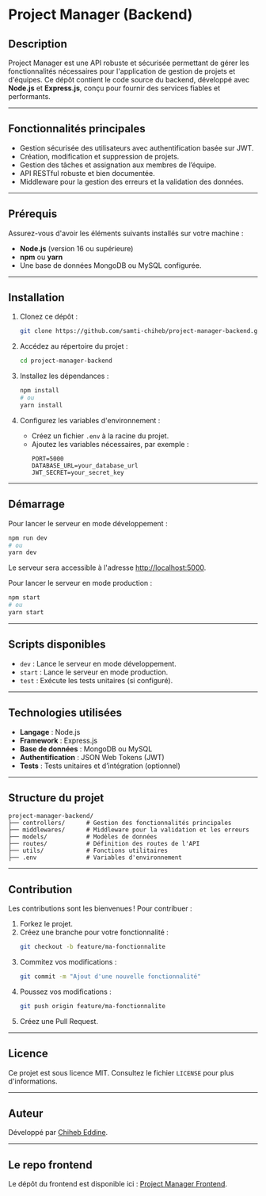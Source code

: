 # Project Manager (Backend)

## Description
Project Manager est une API robuste et sécurisée permettant de gérer les fonctionnalités nécessaires pour l'application de gestion de projets et d'équipes. Ce dépôt contient le code source du backend, développé avec **Node.js** et **Express.js**, conçu pour fournir des services fiables et performants.

---

## Fonctionnalités principales
- Gestion sécurisée des utilisateurs avec authentification basée sur JWT.
- Création, modification et suppression de projets.
- Gestion des tâches et assignation aux membres de l’équipe.
- API RESTful robuste et bien documentée.
- Middleware pour la gestion des erreurs et la validation des données.

---

## Prérequis
Assurez-vous d'avoir les éléments suivants installés sur votre machine :
- **Node.js** (version 16 ou supérieure)
- **npm** ou **yarn**
- Une base de données MongoDB ou MySQL configurée.

---

## Installation
1. Clonez ce dépôt :
   ```bash
   git clone https://github.com/samti-chiheb/project-manager-backend.git
   ```

2. Accédez au répertoire du projet :
   ```bash
   cd project-manager-backend
   ```

3. Installez les dépendances :
   ```bash
   npm install
   # ou
   yarn install
   ```

4. Configurez les variables d'environnement :
   - Créez un fichier `.env` à la racine du projet.
   - Ajoutez les variables nécessaires, par exemple :
     ```env
     PORT=5000
     DATABASE_URL=your_database_url
     JWT_SECRET=your_secret_key
     ```

---

## Démarrage
Pour lancer le serveur en mode développement :
```bash
npm run dev
# ou
yarn dev
```
Le serveur sera accessible à l'adresse [http://localhost:5000](http://localhost:5000).

Pour lancer le serveur en mode production :
```bash
npm start
# ou
yarn start
```

---

## Scripts disponibles
- `dev` : Lance le serveur en mode développement.
- `start` : Lance le serveur en mode production.
- `test` : Exécute les tests unitaires (si configuré).

---

## Technologies utilisées
- **Langage** : Node.js
- **Framework** : Express.js
- **Base de données** : MongoDB ou MySQL
- **Authentification** : JSON Web Tokens (JWT)
- **Tests** : Tests unitaires et d’intégration (optionnel)

---

## Structure du projet
```
project-manager-backend/
├── controllers/      # Gestion des fonctionnalités principales
├── middlewares/      # Middleware pour la validation et les erreurs
├── models/           # Modèles de données
├── routes/           # Définition des routes de l'API
├── utils/            # Fonctions utilitaires
├── .env              # Variables d'environnement
```

---

## Contribution
Les contributions sont les bienvenues ! Pour contribuer :
1. Forkez le projet.
2. Créez une branche pour votre fonctionnalité :
   ```bash
   git checkout -b feature/ma-fonctionnalite
   ```
3. Commitez vos modifications :
   ```bash
   git commit -m "Ajout d'une nouvelle fonctionnalité"
   ```
4. Poussez vos modifications :
   ```bash
   git push origin feature/ma-fonctionnalite
   ```
5. Créez une Pull Request.

---

## Licence
Ce projet est sous licence MIT. Consultez le fichier `LICENSE` pour plus d'informations.

---

## Auteur
Développé par [Chiheb Eddine](https://github.com/samti-chiheb).

---

## Le repo frontend
Le dépôt du frontend est disponible ici : [Project Manager Frontend](https://github.com/samti-chiheb/project-manager).
